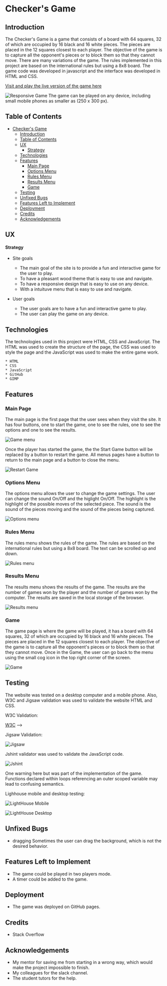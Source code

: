 # Checker's Game

## Introduction

The Checker's Game is a game that consists of a board with 64 squares, 32 of which are occupied by 16 black and 16 white pieces. The pieces are placed in the 12 squares closest to each player. The objective of the game is to capture all the opponent's pieces or to block them so that they cannot move. There are many variations of the game. The rules implemented in this project are based on the international rules but using a 8x8 board.
The game code was developed in javascript and the interface was developed in HTML and CSS.

<a href="https://cafalchio.github.io/checkers_game/" rel="nofolow">Visit and play the live version of the game here</a>

![Responsive Game](assets/images/responsive.png)
The game can be played on any device, including small mobile phones as smaller as (250 x 300 px).

## Table of Contents

- [Checker's Game](#checkers-game)
  - [Introduction](#introduction)
  - [Table of Contents](#table-of-contents)
  - [UX](#ux)
      - [Strategy](#strategy)
  - [Technologies](#technologies)
  - [Features](#features)
    - [Main Page](#main-page)
    - [Options Menu](#options-menu)
    - [Rules Menu](#rules-menu)
    - [Results Menu](#results-menu)
    - [Game](#game)
  - [Testing](#testing)
  - [Unfixed Bugs](#unfixed-bugs)
  - [Features Left to Implement](#features-left-to-implement)
  - [Deployment](#deployment)
  - [Credits](#credits)
  - [Acknowledgements](#acknowledgements)

## UX

#### Strategy

- Site goals

  - The main goal of the site is to provide a fun and interactive game for the user to play.
  - To have a pleasant wood theme that is easy to use and navigate.
  - To have a responsive design that is easy to use on any device.
  - With a intuituve menu that is easy to use and navigate.

- User goals
  - The user goals are to have a fun and interactive game to play.
  - The user can play the game on any device.

## Technologies

The technologies used in this project were HTML, CSS and JavaScript. The HTML was used to create the structure of the page, the CSS was used to style the page and the JavaScript was used to make the entire game work.

    * HTML
    * CSS
    * JavaScript
    * GitHub
    * GIMP

## Features

### Main Page

The main page is the first page that the user sees when they visit the site. It has four buttons, one to start the game, one to see the rules, one to see the options and one to see the results.

![Game menu](assets/images/main_menu.png)

Once the player has started the game, the the Start Game button will be replaced by a button to restart the game.
All menus pages have a button to return to the main page and a button to close the menu.

![Restart Game](assets/images/reset_game.png)

### Options Menu

The options menu allows the user to change the game settings. The user can change the sound On/Off and the higlight On/Off. The highlight is the highlight of the possible moves of the selected piece. The sound is the sound of the pieces moving and the sound of the pieces being captured.

![Options menu](assets/images/options_menu.png)

### Rules Menu

The rules menu shows the rules of the game. The rules are based on the international rules but using a 8x8 board. The text can be scrolled up and down.

![Rules menu](assets/images/rules_menu.png)

### Results Menu

The results menu shows the results of the game. The results are the number of games won by the player and the number of games won by the computer. The results are saved in the local storage of the browser.

![Results menu](assets/images/results_menu.png)

### Game

The game page is where the game will be played, it has a board with 64 squares, 32 of which are occupied by 16 black and 16 white pieces. The pieces are placed in the 12 squares closest to each player. The objective of the game is to capture all the opponent's pieces or to block them so that they cannot move.
Once in the Game, the user can go back to the menu using the small cog icon in the top right corner of the screen.

![Game](assets/images/game_play.png)

## Testing

The website was tested on a desktop computer and a mobile phone.
Also, W3C and Jigsaw validation was used to validate the website HTML and CSS.

W3C Validation:

[W3C](assets/images/readme/W3C.png) -->

Jigsaw Validation:

![Jigsaw](assets/images/readme/jigsaw.png)

Jshint validator was used to validate the JavaScript code.

![Jshint](assets/images/readme/javascript_test.png)

One warning here but was part of the implementation of the game.
Functions declared within loops referencing an outer scoped variable may lead to confusing semantics.

Lighhouse mobile and desktop testing:

![LightHouse Mobile](assets/images/readme/light_mobile.png)

![LightHouse Desktop](assets/images/readme/light_desktop.png)

## Unfixed Bugs

- dragging
  Sometimes the user can drag the background, which is not the desired behavior.

## Features Left to Implement

- The game could be played in two players mode.
- A timer could be added to the game.

## Deployment

- The game was deployed on GitHub pages.

## Credits

- Stack Overflow

## Acknowledgements

- My mentor for saving me from starting in a wrong way, which would make the project impossible to finish.
- My colleagues for the slack channel.
- The student tutors for the help.
